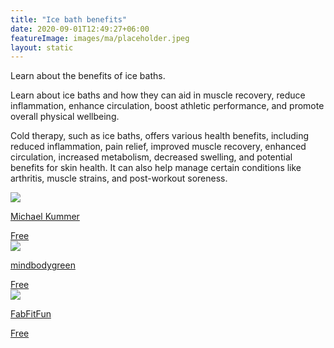 ```yaml
---
title: "Ice bath benefits"
date: 2020-09-01T12:49:27+06:00
featureImage: images/ma/placeholder.jpeg
layout: static
---
```


Learn about the benefits of ice baths.

Learn about ice baths and how they can aid in muscle recovery, reduce inflammation, enhance circulation, boost athletic performance, and promote overall physical wellbeing.

Cold therapy, such as ice baths, offers various health benefits, including reduced inflammation, pain relief, improved muscle recovery, enhanced circulation, increased metabolism, decreased swelling, and potential benefits for skin health. It can also help manage certain conditions like arthritis, muscle strains, and post-workout soreness.

<a class="ma-link" href="https://michaelkummer.com/health/ice-bath-benefits/"><div class="ma-card ma-card-Health"><div class="ma-icon"><img src ="/images/Icon-check - health - opacity.svg"/></div><div class="ma-name"><p>Michael Kummer</p></div><div class="ma-paid-text"><span>Free</span></div></div></a><a class="ma-link" href="https://www.mindbodygreen.com/articles/ice-bath-benefits"><div class="ma-card ma-card-Health"><div class="ma-icon"><img src ="/images/Icon-check - health - opacity.svg"/></div><div class="ma-name"><p>mindbodygreen</p></div><div class="ma-paid-text"><span>Free </span></div></div></a><a class="ma-link" href="https://fabfitfun.com/magazine/how-to-do-an-ice-bath/"><div class="ma-card ma-card-Health"><div class="ma-icon"><img src ="/images/Icon-check - health - opacity.svg"/></div><div class="ma-name"><p>FabFitFun</p></div><div class="ma-paid-text"><span>Free </span></div></div></a>  

<br/><br/>






